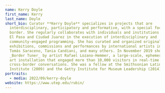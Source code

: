 ```yaml
---
name: Kerry Doyle
first_name: Kerry
last_name: Doyle
short_bio: Curator **Kerry Doyle** specializes in projects that are
  interdisciplinary, participatory and performative, with a special focus on the
  border. She regularly collaborates with individuals and institutions from both
  El Paso and Ciudad Juarez in the execution of interdisciplinary and
  community-engaged programming. She has curated and organized original
  exhibitions, commissions and performances by international artists including
  Tomás Saraceno, Tania Candiani, and many others. In November 2019 she curated
  _Border Tuner_ by artist Rafael Lozano-Hemmer, a large-scale, ephemeral public
  art installation that engaged more than 10,000 visitors in real-time
  cross-border conversations. She was a fellow at the Smithsonian Latino
  Institute (2009) and the Getty Institute for Museum Leadership (2014).
portraits:
  - media: 2022/09/kerry-doyle
website: https://www.utep.edu/rubin/
---
```

